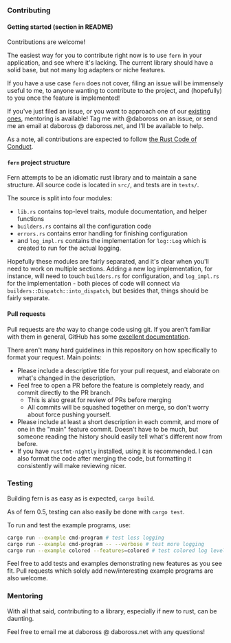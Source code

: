 ### Contributing

#### Getting started (section in README)

Contributions are welcome!

The easiest way for you to contribute right now is to use `fern` in your application, and see where it's lacking. The current library should have a solid base, but not many log adapters or niche features.

If you have a use case `fern` does not cover, filing an issue will be immensely useful to me, to anyone wanting to contribute to the project, and (hopefully) to you once the feature is implemented!

If you've just filed an issue, or you want to approach one of our [existing ones](https://github.com/daboross/fern/issues), mentoring is available! Tag me with @daboross on an issue, or send me an email at daboross @ daboross.net, and I'll be available to help.

As a note, all contributions are expected to follow [the Rust Code of Conduct](https://www.rust-lang.org/en-US/conduct.html).

#### `fern` project structure

Fern attempts to be an idiomatic rust library and to maintain a sane structure. All source code is located in `src/`, and tests are in `tests/`.

The source is split into four modules:
- `lib.rs` contains top-level traits, module documentation, and helper functions
- `builders.rs` contains all the configuration code
- `errors.rs` contains error handling for finishing configuration
- and `log_impl.rs` contains the implementation for `log::Log` which is created to run for the actual logging.

Hopefully these modules are fairly separated, and it's clear when you'll need to work on multiple sections. Adding a new log implementation, for instance, will need to touch `builders.rs` for configuration, and `log_impl.rs` for the implementation - both pieces of code will connect via `builders::Dispatch::into_dispatch`, but besides that, things should be fairly separate.

#### Pull requests

Pull requests are _the_ way to change code using git. If you aren't familiar with them in general, GitHub has some [excellent documentation](https://help.github.com/articles/about-pull-requests/).

There aren't many hard guidelines in this repository on how specifically to format your request. Main points:

- Please include a descriptive title for your pull request, and elaborate on what's changed in the description.
- Feel free to open a PR before the feature is completely ready, and commit directly to the PR branch.
  - This is also great for review of PRs before merging
  - All commits will be squashed together on merge, so don't worry about force pushing yourself.
- Please include at least a short description in each commit, and more of one in the "main" feature commit. Doesn't
  have to be much, but someone reading the history should easily tell what's different now from before.
- If you have `rustfmt-nightly` installed, using it is recommended. I can also format the code after merging the code,
  but formatting it consistently will make reviewing nicer.

### Testing


Building fern is as easy as is expected, `cargo build`.

As of fern 0.5, testing can also easily be done with `cargo test`.

To run and test the example programs, use:

```sh
cargo run --example cmd-program # test less logging
cargo run --example cmd-program -- --verbose # test more logging
cargo run --example colored --features=colored # test colored log levels
```

Feel free to add tests and examples demonstrating new features as you see fit. Pull requests which solely add new/interesting example programs are also welcome.

### Mentoring

With all that said, contributing to a library, especially if new to rust, can be daunting.

Feel free to email me at daboross @ daboross.net with any questions!
